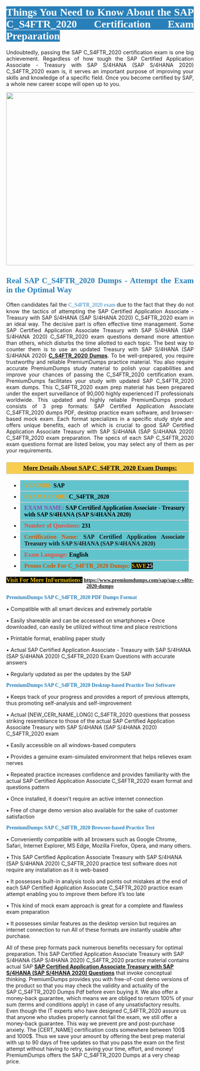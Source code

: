 <h1 style="text-align: justify;"><span style="color:#ffffff;"><span style="font-family:Georgia,serif;"><strong><span style="background-color:#2980b9;">Things You Need to Know About the SAP C_S4FTR_2020 Certification Exam Preparation</span></strong></span></span></h1>

<p style="text-align: justify;">Undoubtedly, passing the SAP C_S4FTR_2020 certification exam is one big achievement. Regardless of how tough the SAP Certified Application Associate - Treasury with SAP S/4HANA (SAP S/4HANA 2020) C_S4FTR_2020 exam is, it serves an important purpose of improving your skills and knowledge of a specific field. Once you become certified by SAP, a whole new career scope will open up to you.</p>

<p style="text-align: center;"><a href="https://www.premiumdumps.com/sap/sap-c-s4ftr-2020-dumps"><img alt="" src="https://i.imgur.com/KJGzbJ2.jpeg" style="width: 700px; height: 465px;" /></a></p>

<h2 style="text-align: justify;"><span style="color:#2980b9;"><span style="font-family:Georgia,serif;"><strong>Real SAP C_S4FTR_2020 Dumps - Attempt the Exam in the Optimal Way</strong></span></span></h2>

<p style="text-align: justify;">Often candidates fail the <span style="color:#2980b9;"><span style="font-family:Georgia,serif;">C_S4FTR_2020 exam<strong> </strong></span></span>due to the fact that they do not know the tactics of attempting the SAP Certified Application Associate - Treasury with SAP S/4HANA (SAP S/4HANA 2020) C_S4FTR_2020 exam in an ideal way. The decisive part is often effective time management. Some SAP Certified Application Associate Treasury with SAP S/4HANA (SAP S/4HANA 2020) C_S4FTR_2020 exam questions demand more attention than others, which disturbs the time allotted to each topic. The best way to counter them is to use an updated Treasury with SAP S/4HANA (SAP S/4HANA 2020) <strong><a href="https://www.premiumdumps.com/sap/sap-c-s4ftr-2020-dumps">C_S4FTR_2020 Dumps</a></strong>. To be well-prepared, you require trustworthy and reliable PremiumDumps practice material. You also require accurate PremiumDumps study material to polish your capabilities and improve your chances of passing the C_S4FTR_2020 certification exam. PremiumDumps facilitates your study with updated SAP C_S4FTR_2020 exam dumps. This C_S4FTR_2020 exam prep material has been prepared under the expert surveillance of 90,000 highly experienced IT professionals worldwide. This updated and highly reliable PremiumDumps product consists of 3 prep formats: SAP Certified Application Associate C_S4FTR_2020 dumps PDF, desktop practice exam software, and browser-based mock exam. Each format specializes in a specific study style and offers unique benefits, each of which is crucial to good SAP Certified Application Associate Treasury with SAP S/4HANA (SAP S/4HANA 2020) C_S4FTR_2020 exam preparation. The specs of each SAP C_S4FTR_2020 exam questions format are listed below, you may select any of them as per your requirements.</p>

<h3 style="background: #f7ce50; border: 1px solid rgb(204, 204, 204); padding: 5px 10px; text-align: center;"><span style="font-family:Georgia,serif;"><u><u><span style="color:#000000;"><span style="font-size:11pt"><span style="line-height:normal"><b><span style="font-size:13.0pt"><span cambria="">More Details About SAP C_S4FTR_2020 Exam Dumps:</span></span></b></span></span></span></u></u></span></h3>

<ul>
	<li style="margin:0cm 10pt">
	<div style="background:#61c4cd; border: 1px solid rgb(204, 204, 204); padding: 5px 10px; text-align: justify;"><span style="font-family:Georgia,serif;"><span style="font-size:11pt"><span style="line-height:normal"><b><span style="font-size:12.0pt"><span new="" roman="" times=""><span style="color:#f39c12;">VENDOR:</span> <span style="color:#000000;">SAP</span></span></span></b></span></span></span></div>
	</li>
	<li style="margin:0cm 10pt">
	<div style="background: #61c4cd; border: 1px solid rgb(204, 204, 204); padding: 5px 10px; text-align: justify;"><span style="font-family:Georgia,serif;"><span style="font-size:11pt"><span style="line-height:normal"><b><span style="font-size:12.0pt"><span new="" roman="" times=""><span style="color:#f39c12;">EXAM CCODE:</span> <span style="color:#000000;">C_S4FTR_2020</span></span></span></b></span></span></span></div>
	</li>
	<li style="margin:0cm 10pt">
	<div style="background: #61c4cd; border: 1px solid rgb(204, 204, 204); padding: 5px 10px; text-align: justify;"><span style="font-family:Georgia,serif;"><span style="font-size:11pt"><span style="line-height:normal"><b><span style="font-size:12.0pt"><span new="" roman="" times=""><span style="color:#8e44ad;">EXAM NAME:</span> <span style="color:#000000;">SAP Certified Application Associate - Treasury with SAP S/4HANA (SAP S/4HANA 2020)</span></span></span></b></span></span></span></div>
	</li>
	<li style="margin:0cm 10pt">
	<div style="background: #61c4cd; border: 1px solid rgb(204, 204, 204); padding: 5px 10px;"><span style="font-family:Georgia,serif;"><span style="font-size:11pt"><span style="line-height:normal"><b><span style="font-size:12.0pt"><span new="" roman="" times=""><span style="color:#e74c3c;">Number of Questions:</span><span style="color:#000000;"><span style="color:#f1c40f;"> </span>231</span></span></span></b></span></span></span></div>
	</li>
	<li style="margin:0cm 10pt">
	<div style="background: #61c4cd; border: 1px solid rgb(204, 204, 204); padding: 5px 10px; text-align: justify;"><span style="font-family:Georgia,serif;"><span style="font-size:11pt"><span style="line-height:normal"><b><span style="font-size:12.0pt"><span new="" roman="" times=""><span style="color:#d35400;">Certification Name:</span> SAP Certified Application Associate Treasury with SAP S/4HANA (SAP S/4HANA 2020)</span></span></b></span></span></span></div>
	</li>
	<li style="margin:0cm 10pt">
	<div style="background: #61c4cd; border: 1px solid rgb(204, 204, 204); padding: 5px 10px; text-align: justify;"><span style="font-family:Georgia,serif;"><span style="font-size:11pt"><span style="line-height:normal"><b><span style="font-size:12.0pt"><span new="" roman="" times=""><span style="color:#e74c3c;">Exam Language:</span> <span style="color:#000000;">English</span></span></span></b></span></span></span></div>
	</li>
	<li style="margin:0cm 10pt">
	<div style="background: #61c4cd; border: 1px solid rgb(204, 204, 204); padding: 5px 10px;"><span style="font-family:Georgia,serif;"><span style="font-size:11pt"><span style="line-height:normal"><b><span style="font-size:12.0pt"><span new="" roman="" times=""><span style="color:#d35400;">Promo Code For C_S4FTR_2020 Dumps:</span><span style="color:#f1c40f;"> <span style="background-color:#000000;">SAVE</span></span><span style="color:#ffffff;"><span style="background-color:#000000;">25</span></span></span></span></b></span></span></span></div>
	</li>
</ul>

<p style="text-align: center;"><span style="font-family:Georgia,serif;"><strong><span style="font-size:16px;"><span style="color:#f1c40f;"><span style="background-color:#000000;">Visit For More InFormations:</span></span></span> <a href="https://www.premiumdumps.com/sap/sap-c-s4ftr-2020-dumps">https://www.premiumdumps.com/sap/sap-c-s4ftr-2020-dumps</a></strong></span></p>

<p><span style="color:#2980b9;"><span style="font-family:Georgia,serif;"><strong><strong><strong>PremiumDumps SAP C_S4FTR_2020 PDF Dumps Format</strong></strong></strong></span></span></p>

<p>• Compatible with all smart devices and extremely portable</p>

<p>• Easily shareable and can be accessed on smartphones • Once downloaded, can easily be utilized without time and place restrictions</p>

<p>• Printable format, enabling paper study</p>

<p>• Actual SAP Certified Application Associate - Treasury with SAP S/4HANA (SAP S/4HANA 2020) C_S4FTR_2020 Exam Questions with accurate answers</p>

<p>• Regularly updated as per the updates by the SAP</p>

<p><span style="color:#2980b9;"><span style="font-family:Georgia,serif;"><strong><strong><strong>PremiumDumps SAP C_S4FTR_2020 Desktop-based Practice Test Software</strong></strong></strong></span></span></p>

<p>• Keeps track of your progress and provides a report of previous attempts, thus promoting self-analysis and self-improvement</p>

<p>• Actual [NEW_CERt_NAME_LONG] C_S4FTR_2020 questions that possess striking resemblance to those of the actual SAP Certified Application Associate Treasury with SAP S/4HANA (SAP S/4HANA 2020) C_S4FTR_2020 exam</p>

<p>• Easily accessible on all windows-based computers</p>

<p>• Provides a genuine exam-simulated environment that helps relieves exam nerves</p>

<p>• Repeated practice increases confidence and provides familiarity with the actual SAP Certified Application Associate C_S4FTR_2020 exam format and questions pattern</p>

<p>• Once installed, it doesn’t require an active internet connection</p>

<p>• Free of charge demo version also available for the sake of customer satisfaction</p>

<p><span style="color:#2980b9;"><span style="font-family:Georgia,serif;"><strong><strong><strong>PremiumDumps SAP C_S4FTR_2020 Browser-based Practice Test</strong></strong></strong></span></span></p>

<p>• Conveniently compatible with all browsers such as Google Chrome, Safari, Internet Explorer, MS Edge, Mozilla Firefox, Opera, and many others.</p>

<p>• This SAP Certified Application Associate Treasury with SAP S/4HANA (SAP S/4HANA 2020) C_S4FTR_2020 practice test software does not require any installation as it is web-based</p>

<p>• It possesses built-in analysis tools and points out mistakes at the end of each SAP Certified Application Associate C_S4FTR_2020 practice exam attempt enabling you to improve them before it’s too late</p>

<p>• This kind of mock exam approach is great for a complete and flawless exam preparation</p>

<p>• It possesses similar features as the desktop version but requires an internet connection to run All of these formats are instantly usable after purchase.</p>

<p>All of these prep formats pack numerous benefits necessary for optimal preparation. This SAP Certified Application Associate Treasury with SAP S/4HANA (SAP S/4HANA 2020) C_S4FTR_2020 practice material contains actual SAP <span style="color:#000000;"><strong><a href="https://www.premiumdumps.com/sap/sap-certified-application-associate-exam-dumps">SAP Certified Application Associate Treasury with SAP S/4HANA (SAP S/4HANA 2020) Questions</a></strong></span> that invoke conceptual thinking. PremiumDumps provides you with free-of-cost demo versions of the product so that you may check the validity and actuality of the SAP C_S4FTR_2020 Dumps Pdf before even buying it. We also offer a money-back guarantee, which means we are obliged to return 100% of your sum (terms and conditions apply) in case of any unsatisfactory results. Even though the IT experts who have designed C_S4FTR_2020 assure us that anyone who studies properly cannot fail the exam, we still offer a money-back guarantee. This way we prevent pre and post-purchase anxiety. The [CERT_NAME] certification costs somewhere between 100$ and 1000$. Thus we save your amount by offering the best prep material with up to 90 days of free updates so that you pass the exam on the first attempt without having to retry, saving your time, effort, and money! PremiumDumps offers the SAP C_S4FTR_2020 Dumps at a very cheap price.</p>
